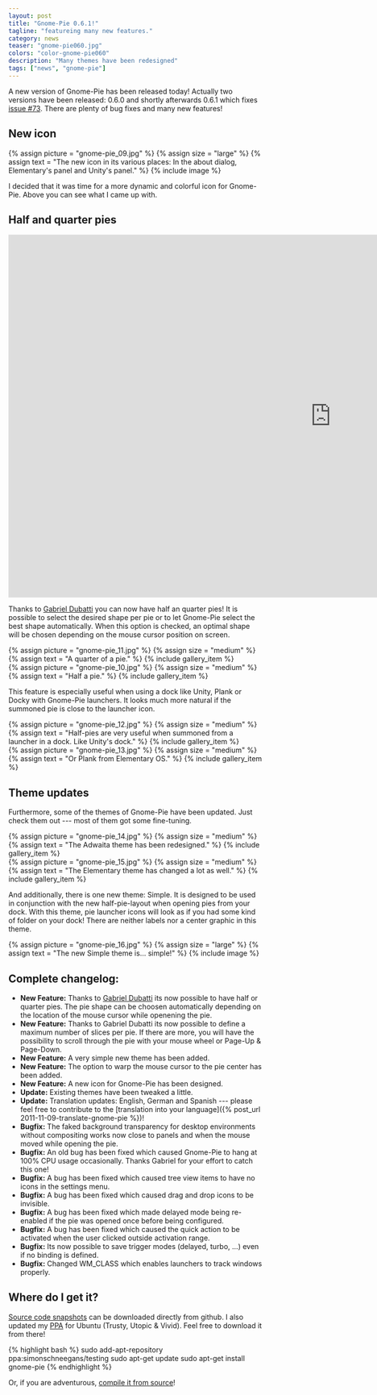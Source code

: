 ```yaml
---
layout: post
title: "Gnome-Pie 0.6.1!"
tagline: "featureing many new features."
category: news
teaser: "gnome-pie060.jpg"
colors: "color-gnome-pie060"
description: "Many themes have been redesigned"
tags: ["news", "gnome-pie"]
---
```


A new version of Gnome-Pie has been released today! Actually two versions have been released: 0.6.0 and shortly afterwards 0.6.1 which fixes [issue #73](https://github.com/Simmesimme/Gnome-Pie/issues/73). There are plenty of bug fixes and many new features!

<!--more-->

## New icon

{% assign picture = "gnome-pie_09.jpg" %}
{% assign size = "large" %}
{% assign text = "The new icon in its various places: In the about dialog, Elementary's panel and Unity's panel." %}
{% include image %}

I decided that it was time for a more dynamic and colorful icon for Gnome-Pie. Above you can see what I came up with.

## Half and quarter pies

<p>
<div class="responsive-video-169">
<iframe src="http://player.vimeo.com/video/125339537?title=0&amp;byline=0&amp;portrait=0&amp;color={% include link_color %}" width="1280" height="720" frameborder="0" webkitAllowFullScreen allowFullScreen></iframe>
</div>
</p>

Thanks to [Gabriel Dubatti](https://github.com/gabdub) you can now have half an quarter pies! It is possible to select the desired shape per pie or to let Gnome-Pie select the best shape automatically. When this option is checked, an optimal shape will be chosen depending on the mouse cursor position on screen.

<p>
    <div class="row magnific-gallery">
        <div class="col-xs-6">
            {% assign picture = "gnome-pie_11.jpg" %}
            {% assign size = "medium" %}
            {% assign text = "A quarter of a pie." %}
            {% include gallery_item %}
        </div>
        <div class="col-xs-6">
            {% assign picture = "gnome-pie_10.jpg" %}
            {% assign size = "medium" %}
            {% assign text = "Half a pie." %}
            {% include gallery_item %}
        </div>
    </div>
</p>

This feature is especially useful when using a dock like Unity, Plank or Docky with Gnome-Pie launchers. It looks much more natural if the summoned pie is close to the launcher icon.

<p>
    <div class="row magnific-gallery">
        <div class="col-xs-6">
            {% assign picture = "gnome-pie_12.jpg" %}
            {% assign size = "medium" %}
            {% assign text = "Half-pies are very useful when summoned from a launcher in a dock. Like Unity's dock." %}
            {% include gallery_item %}
        </div>
        <div class="col-xs-6">
            {% assign picture = "gnome-pie_13.jpg" %}
            {% assign size = "medium" %}
            {% assign text = "Or Plank from Elementary OS." %}
            {% include gallery_item %}
        </div>
    </div>
</p>

## Theme updates

Furthermore, some of the themes of Gnome-Pie have been updated. Just check them out --- most of them got some fine-tuning.

<p>
    <div class="row magnific-gallery">
        <div class="col-xs-6">
            {% assign picture = "gnome-pie_14.jpg" %}
            {% assign size = "medium" %}
            {% assign text = "The Adwaita theme has been redesigned." %}
            {% include gallery_item %}
        </div>
        <div class="col-xs-6">
            {% assign picture = "gnome-pie_15.jpg" %}
            {% assign size = "medium" %}
            {% assign text = "The Elementary theme has changed a lot as well." %}
            {% include gallery_item %}
        </div>
    </div>
</p>

And additionally, there is one new theme: Simple. It is designed to be used in conjunction with the new half-pie-layout when opening pies from your dock. With this theme, pie launcher icons will look as if you had some kind of folder on your dock! There are neither labels nor a center graphic in this theme.

{% assign picture = "gnome-pie_16.jpg" %}
{% assign size = "large" %}
{% assign text = "The new Simple theme is... simple!" %}
{% include image %}

## Complete changelog:

* **New Feature:** Thanks to [Gabriel Dubatti](https://github.com/gabdub) its now possible to have half or quarter pies. The pie shape can be choosen automatically depending on the location of the mouse cursor while openening the pie.
* **New Feature:** Thanks to Gabriel Dubatti its now possible to define a maximum number of slices per pie. If there are more, you will have the possibility to scroll through the pie with your mouse wheel or Page-Up & Page-Down.
* **New Feature:** A very simple new theme has been added.
* **New Feature:** The option to warp the mouse cursor to the pie center has been added.
* **New Feature:** A new icon for Gnome-Pie has been designed.
* **Update:** Existing themes have been tweaked a little.
* **Update:** Translation updates: English, German and Spanish --- please feel free to contribute to the [translation into your language]({% post_url 2011-11-09-translate-gnome-pie %})!
* **Bugfix:** The faked background transparency for desktop environments without compositing works now close to panels and when the mouse moved while opening the pie.
* **Bugfix:** An old bug has been fixed which caused Gnome-Pie to hang at 100% CPU usage occasionally. Thanks Gabriel for your effort to catch this one!
* **Bugfix:** A bug has been fixed which caused tree view items to have no icons in the settings menu.
* **Bugfix:** A bug has been fixed which caused drag and drop icons to be invisible.
* **Bugfix:** A bug has been fixed which made delayed mode being re-enabled if the pie was opened once before being configured.
* **Bugfix:** A bug has been fixed which caused the quick action to be activated when the user clicked outside activation range.
* **Bugfix:** Its now possible to save trigger modes (delayed, turbo, ...) even if no binding is defined.
* **Bugfix:** Changed WM_CLASS which enables launchers to track windows properly.

## Where do I get it?

[Source code snapshots](https://github.com/Simmesimme/Gnome-Pie/tags) can be downloaded directly from github. I also updated my [PPA](https://launchpad.net/~simonschneegans/+archive/ubuntu/testing) for Ubuntu (Trusty, Utopic & Vivid). Feel free to download it from there!

{% highlight bash %}
sudo add-apt-repository ppa:simonschneegans/testing
sudo apt-get update
sudo apt-get install gnome-pie
{% endhighlight %}

Or, if you are adventurous, [compile it from source](/gnome-pie.html#toc5)!
